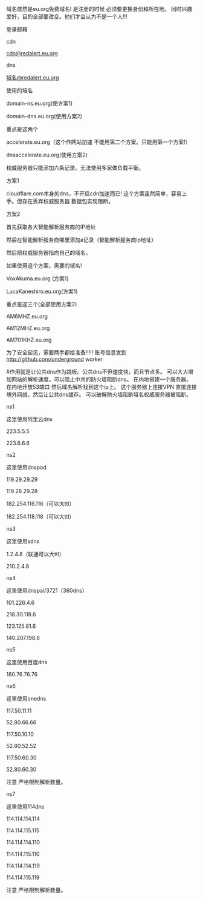 域名依然是eu.org免费域名! 是注册的时候 必须要更换身份和所在地。
同时兴趣爱好，目的全部要改变。他们才会认为不是一个人!!!



登录邮箱

cdn

cdn@redalert.eu.org


dns

域名@redalert.eu.org




使用的域名


domain-ns.eu.org(使方案1)



domain-dns.eu.org(使用方案2)





重点是这两个

accelerate.eu.org（这个作网站加速 不能用第二个方案。只能用第一个方案!）


dnsaccelerate.eu.org(使用方案2)



权威服务器只能添加六条记录。无法使用多家做负载平衡。

方案1

cloudflare.com本身的dns，不开启cdn加速而已!
这个方案虽然简单，容易上手。但存在丢弃权威服务器
数据包实现阻断。


方案2

首先获取各大智能解析服务商的IP地址

然后在智能解析服务商哪里添加a记录（智能解析服务商ip地址）

然后把权威服务器指向自己的域名。


如果使用这个方案，需要的域名!

VoxAkuma.eu.org (方案1)

LucaKaneshiro.eu.org(方案1)


重点是这三个(全部使用方案2)

AM6MHZ.eu.org

AM12MHZ.eu.org

AM701KHZ.eu.org

为了安全起见，需要两手都给准备!!!!! 账号信息发到
http://github.com/underground worker






#作用就是让公共dns作为跳板。公共dns不但速度快，而且节点多。
可以大大增加网站的解析速度。可以阻止中共的防火墙阻断dns。
 在内地搭建一个服务器。在内地开放53端口 然后域名解析找到这个ip上。 
这个服务器上连接VPN 直接连接境外网络。然后让公共dns缓存。
可以破解防火墙阻断域名权威服务器被阻断。






ns1

这里使用阿里云dns

223.5.5.5

223.6.6.6

ns2

这里使用dnspod

119.29.29.29

119.28.29.28

182.254.116.116（可以大ttl）

182.254.118.118（可以大ttl）

ns3

这里使用sdns

1.2.4.8（联通可以大ttl）

210.2.4.8

ns4

这里使用dnspai/3721（360dns）

101.226.4.6

218.30.118.6

123.125.81.6

140.207.198.6

ns5

这里使用百度dns

180.76.76.76

ns6

这里使用onedns

117.50.11.11

52.80.66.66

117.50.10.10

52.80.52.52

117.50.60.30

52.80.60.30

注意 严格限制解析数量。

ns7

这里使用114dns

114.114.114.114

114.114.115.115

114.114.114.110

114.114.115.110

114.114.114.119

114.114.115.119


注意 严格限制解析数量。


